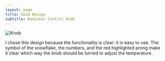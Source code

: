 ```yaml
---
layout: page
title: Good Design
subtitle: Radiator Control Knob
---
```


![Knob][Knob]

[Knob]:http://nylaivy.github.io/hci/Knob.jpg

I chose this design because the functionality is clear: it is easy to use. The symbol of the snowflake, the numbers, and the red highlighted prong make it clear which way the knob should be turned to adjust the temperature.
